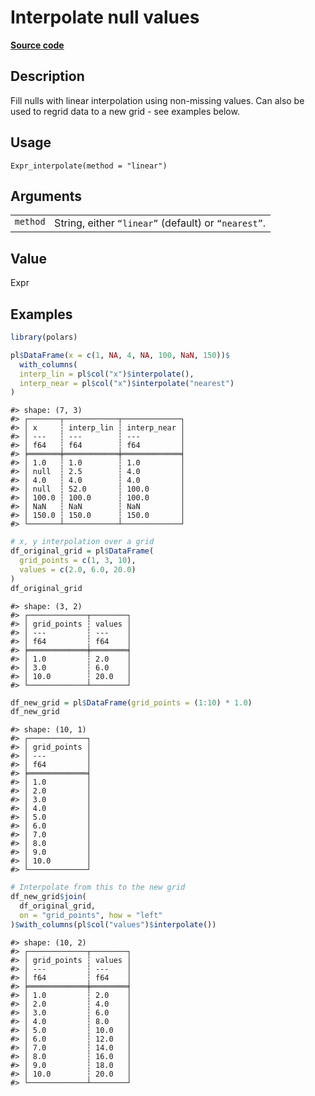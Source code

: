

# Interpolate null values

[**Source code**](https://github.com/pola-rs/r-polars/tree/741f9cd2614b3302a4d033bcae447425e1b91191/R/expr__expr.R#L2241)

## Description

Fill nulls with linear interpolation using non-missing values. Can also
be used to regrid data to a new grid - see examples below.

## Usage

<pre><code class='language-R'>Expr_interpolate(method = "linear")
</code></pre>

## Arguments

<table>
<tr>
<td style="white-space: nowrap; font-family: monospace; vertical-align: top">
<code id="Expr_interpolate_:_method">method</code>
</td>
<td>
String, either <code>“linear”</code> (default) or
<code>“nearest”</code>.
</td>
</tr>
</table>

## Value

Expr

## Examples

``` r
library(polars)

pl$DataFrame(x = c(1, NA, 4, NA, 100, NaN, 150))$
  with_columns(
  interp_lin = pl$col("x")$interpolate(),
  interp_near = pl$col("x")$interpolate("nearest")
)
```

    #> shape: (7, 3)
    #> ┌───────┬────────────┬─────────────┐
    #> │ x     ┆ interp_lin ┆ interp_near │
    #> │ ---   ┆ ---        ┆ ---         │
    #> │ f64   ┆ f64        ┆ f64         │
    #> ╞═══════╪════════════╪═════════════╡
    #> │ 1.0   ┆ 1.0        ┆ 1.0         │
    #> │ null  ┆ 2.5        ┆ 4.0         │
    #> │ 4.0   ┆ 4.0        ┆ 4.0         │
    #> │ null  ┆ 52.0       ┆ 100.0       │
    #> │ 100.0 ┆ 100.0      ┆ 100.0       │
    #> │ NaN   ┆ NaN        ┆ NaN         │
    #> │ 150.0 ┆ 150.0      ┆ 150.0       │
    #> └───────┴────────────┴─────────────┘

``` r
# x, y interpolation over a grid
df_original_grid = pl$DataFrame(
  grid_points = c(1, 3, 10),
  values = c(2.0, 6.0, 20.0)
)
df_original_grid
```

    #> shape: (3, 2)
    #> ┌─────────────┬────────┐
    #> │ grid_points ┆ values │
    #> │ ---         ┆ ---    │
    #> │ f64         ┆ f64    │
    #> ╞═════════════╪════════╡
    #> │ 1.0         ┆ 2.0    │
    #> │ 3.0         ┆ 6.0    │
    #> │ 10.0        ┆ 20.0   │
    #> └─────────────┴────────┘

``` r
df_new_grid = pl$DataFrame(grid_points = (1:10) * 1.0)
df_new_grid
```

    #> shape: (10, 1)
    #> ┌─────────────┐
    #> │ grid_points │
    #> │ ---         │
    #> │ f64         │
    #> ╞═════════════╡
    #> │ 1.0         │
    #> │ 2.0         │
    #> │ 3.0         │
    #> │ 4.0         │
    #> │ 5.0         │
    #> │ 6.0         │
    #> │ 7.0         │
    #> │ 8.0         │
    #> │ 9.0         │
    #> │ 10.0        │
    #> └─────────────┘

``` r
# Interpolate from this to the new grid
df_new_grid$join(
  df_original_grid,
  on = "grid_points", how = "left"
)$with_columns(pl$col("values")$interpolate())
```

    #> shape: (10, 2)
    #> ┌─────────────┬────────┐
    #> │ grid_points ┆ values │
    #> │ ---         ┆ ---    │
    #> │ f64         ┆ f64    │
    #> ╞═════════════╪════════╡
    #> │ 1.0         ┆ 2.0    │
    #> │ 2.0         ┆ 4.0    │
    #> │ 3.0         ┆ 6.0    │
    #> │ 4.0         ┆ 8.0    │
    #> │ 5.0         ┆ 10.0   │
    #> │ 6.0         ┆ 12.0   │
    #> │ 7.0         ┆ 14.0   │
    #> │ 8.0         ┆ 16.0   │
    #> │ 9.0         ┆ 18.0   │
    #> │ 10.0        ┆ 20.0   │
    #> └─────────────┴────────┘
